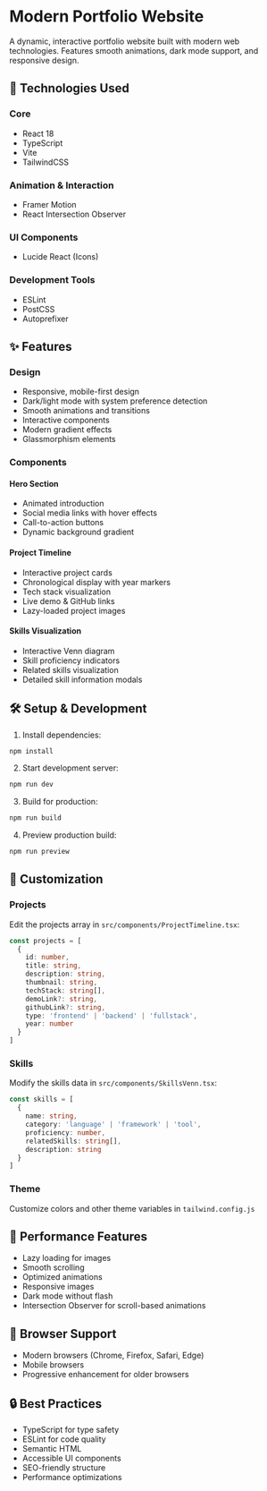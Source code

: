 # Modern Portfolio Website

A dynamic, interactive portfolio website built with modern web technologies. Features smooth animations, dark mode support, and responsive design.

## 🚀 Technologies Used

### Core
- React 18
- TypeScript
- Vite
- TailwindCSS

### Animation & Interaction
- Framer Motion
- React Intersection Observer

### UI Components
- Lucide React (Icons)

### Development Tools
- ESLint
- PostCSS
- Autoprefixer

## ✨ Features

### Design
- Responsive, mobile-first design
- Dark/light mode with system preference detection
- Smooth animations and transitions
- Interactive components
- Modern gradient effects
- Glassmorphism elements

### Components

#### Hero Section
- Animated introduction
- Social media links with hover effects
- Call-to-action buttons
- Dynamic background gradient

#### Project Timeline
- Interactive project cards
- Chronological display with year markers
- Tech stack visualization
- Live demo & GitHub links
- Lazy-loaded project images

#### Skills Visualization
- Interactive Venn diagram
- Skill proficiency indicators
- Related skills visualization
- Detailed skill information modals

## 🛠️ Setup & Development

1. Install dependencies:
```bash
npm install
```

2. Start development server:
```bash
npm run dev
```

3. Build for production:
```bash
npm run build
```

4. Preview production build:
```bash
npm run preview
```

## 🎨 Customization

### Projects
Edit the projects array in `src/components/ProjectTimeline.tsx`:
```typescript
const projects = [
  {
    id: number,
    title: string,
    description: string,
    thumbnail: string,
    techStack: string[],
    demoLink?: string,
    githubLink?: string,
    type: 'frontend' | 'backend' | 'fullstack',
    year: number
  }
]
```

### Skills
Modify the skills data in `src/components/SkillsVenn.tsx`:
```typescript
const skills = [
  {
    name: string,
    category: 'language' | 'framework' | 'tool',
    proficiency: number,
    relatedSkills: string[],
    description: string
  }
]
```

### Theme
Customize colors and other theme variables in `tailwind.config.js`

## 🌟 Performance Features

- Lazy loading for images
- Smooth scrolling
- Optimized animations
- Responsive images
- Dark mode without flash
- Intersection Observer for scroll-based animations

## 📱 Browser Support

- Modern browsers (Chrome, Firefox, Safari, Edge)
- Mobile browsers
- Progressive enhancement for older browsers

## 🔒 Best Practices

- TypeScript for type safety
- ESLint for code quality
- Semantic HTML
- Accessible UI components
- SEO-friendly structure
- Performance optimizations